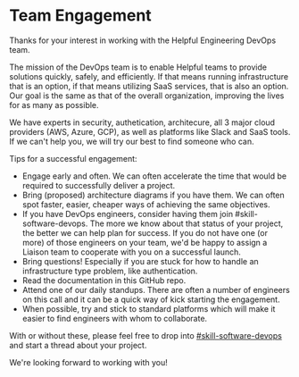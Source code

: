 # Team Engagement

Thanks for your interest in working with the Helpful Engineering DevOps team.

The mission of the DevOps team is to enable Helpful teams to provide solutions quickly, safely, and efficiently. If that means running infrastructure that is an option, if that means utilizing SaaS services, that is also an option. Our goal is the same as that of the overall organization, improving the lives for as many as possible.

We have experts in security, authetication, architecure, all 3 major cloud providers (AWS, Azure, GCP), as well as platforms like Slack and SaaS tools. If we can't help you, we will try our best to find someone who can.

Tips for a successful engagement:

* Engage early and often. We can often accelerate the time that would be required to successfully deliver a project.
* Bring (proposed) architecture diagrams if you have them. We can often spot faster, easier, cheaper ways of achieving the same objectives.
* If you have DevOps engineers, consider having them join #skill-software-devops. The more we know about that status of your project, the better we can help plan for success. If you do not have one (or more) of those engineers on your team, we'd be happy to assign a Liaison team to cooperate with you on a successful launch.
* Bring questions! Especially if you are stuck for how to handle an infrastructure type problem, like authentication.
* Read the documentation in this GitHub repo.
* Attend one of our daily standups. There are often a number of engineers on this call and it can be a quick way of kick starting the engagement.
* When possible, try and stick to standard platforms which will make it easier to find engineers with whom to collaborate.

With or without these, please feel free to drop into [#skill-software-devops](https://helpfulengineering.slack.com/archives/CV54M16QH) and start a thread about your project.

We're looking forward to working with you!
